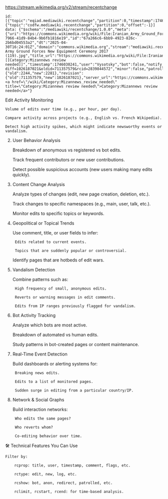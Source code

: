 https://stream.wikimedia.org/v2/stream/recentchange


```
id: [{"topic":"eqiad.mediawiki.recentchange","partition":0,"timestamp":1746030241001},{"topic":"codfw.mediawiki.recentchange","partition":0,"offset":-1}]
data: {"$schema":"/mediawiki/recentchange/1.0.0","meta":{"uri":"https://commons.wikimedia.org/wiki/File:Iranian_Army_Ground_Forces_New_Equipment_Ceremony_2017_(119).jpg","request_id":"c26c48fb-7966-41d9-84b4-9b6fb1816e19","id":"67a266c6-6bb9-4923-826c-2b6bd04553a2","dt":"2025-04-30T16:24:01Z","domain":"commons.wikimedia.org","stream":"mediawiki.recentchange","topic":"eqiad.mediawiki.recentchange","partition":0,"offset":5553294672},"id":2839844572,"type":"edit","namespace":6,"title":"File:Iranian Army Ground Forces New Equipment Ceremony 2017 (119).jpg","title_url":"https://commons.wikimedia.org/wiki/File:Iranian_Army_Ground_Forces_New_Equipment_Ceremony_2017_(119).jpg","comment":"Adding [[Category:Mizannews review needed]]","timestamp":1746030241,"user":"Vysotsky","bot":false,"notify_url":"https://commons.wikimedia.org/w/index.php?diff=1026187021&oldid=711357579&rcid=2839844572","minor":false,"patrolled":true,"length":{"old":2244,"new":2281},"revision":{"old":711357579,"new":1026187021},"server_url":"https://commons.wikimedia.org","server_name":"commons.wikimedia.org","server_script_path":"/w","wiki":"commonswiki","parsedcomment":"Adding <a href=\"/wiki/Category:Mizannews_review_needed\" title=\"Category:Mizannews review needed\">Category:Mizannews review needed</a>"}
```


Edit Activity Monitoring

    Volume of edits over time (e.g., per hour, per day).

    Compare activity across projects (e.g., English vs. French Wikipedia).

    Detect high activity spikes, which might indicate newsworthy events or vandalism.

2. User Behavior Analysis

    Breakdown of anonymous vs registered vs bot edits.

    Track frequent contributors or new user contributions.

    Detect possible suspicious accounts (new users making many edits quickly).

3. Content Change Analysis

    Analyze types of changes (edit, new page creation, deletion, etc.).

    Track changes to specific namespaces (e.g., main, user, talk, etc.).

    Monitor edits to specific topics or keywords.

4. Geopolitical or Topical Trends

    Use comment, title, or user fields to infer:

        Edits related to current events.

        Topics that are suddenly popular or controversial.

    Identify pages that are hotbeds of edit wars.

5. Vandalism Detection

    Combine patterns such as:

        High frequency of small, anonymous edits.

        Reverts or warning messages in edit comments.

        Edits from IP ranges previously flagged for vandalism.

6. Bot Activity Tracking

    Analyze which bots are most active.

    Breakdown of automated vs human edits.

    Study patterns in bot-created pages or content maintenance.

7. Real-Time Event Detection

    Build dashboards or alerting systems for:

        Breaking news edits.

        Edits to a list of monitored pages.

        Sudden surge in editing from a particular country/IP.

8. Network & Social Graphs

    Build interaction networks:

        Who edits the same pages?

        Who reverts whom?

        Co-editing behavior over time.

🛠️ Technical Features You Can Use

    Filter by:

        rcprop: title, user, timestamp, comment, flags, etc.

        rctype: edit, new, log, etc.

        rcshow: bot, anon, redirect, patrolled, etc.

        rclimit, rcstart, rcend: for time-based analysis.